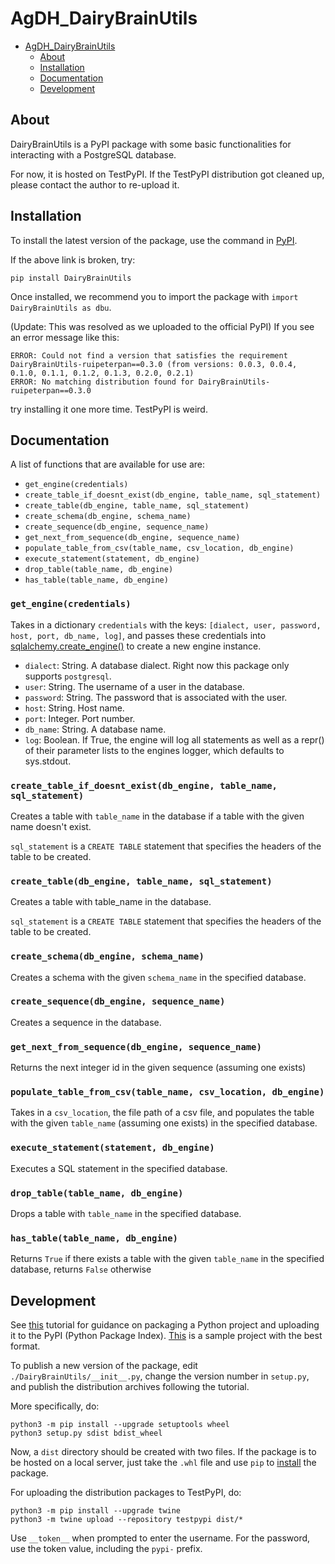# AgDH_DairyBrainUtils

- [AgDH_DairyBrainUtils](#agdh-dairybrainutils)
  * [About](#about)
  * [Installation](#installation)
  * [Documentation](#documentation)
  * [Development](#development)



## About
DairyBrainUtils is a PyPI package with some basic functionalities for interacting with a PostgreSQL database.

For now, it is hosted on TestPyPI. If the TestPyPI distribution got cleaned up, please contact the author to re-upload it.

## Installation
To install the latest version of the package, use the command in [PyPI](https://pypi.org/project/DairyBrainUtils/0.3.2/). 

If the above link is broken, try:

`pip install DairyBrainUtils`

Once installed, we recommend you to import the package with `import DairyBrainUtils as dbu`.

(Update: This was resolved as we uploaded to the official PyPI) If you see an error message like this:

```
ERROR: Could not find a version that satisfies the requirement DairyBrainUtils-ruipeterpan==0.3.0 (from versions: 0.0.3, 0.0.4, 0.1.0, 0.1.1, 0.1.2, 0.1.3, 0.2.0, 0.2.1)
ERROR: No matching distribution found for DairyBrainUtils-ruipeterpan==0.3.0
```

try installing it one more time. TestPyPI is weird.

## Documentation

A list of functions that are available for use are:

* `get_engine(credentials)`
* `create_table_if_doesnt_exist(db_engine, table_name, sql_statement)`
* `create_table(db_engine, table_name, sql_statement)`
* `create_schema(db_engine, schema_name)`
* `create_sequence(db_engine, sequence_name)`
* `get_next_from_sequence(db_engine, sequence_name)`
* `populate_table_from_csv(table_name, csv_location, db_engine)`
* `execute_statement(statement, db_engine)`
* `drop_table(table_name, db_engine)`
* `has_table(table_name, db_engine)`


### `get_engine(credentials)`
Takes in a dictionary `credentials` with the keys: `[dialect, user, password, host, port, db_name, log]`, and passes these
credentials into [sqlalchemy.create_engine()](https://kite.com/python/docs/sqlalchemy.create_engine) to create a new engine instance.
* `dialect`: String. A database dialect. Right now this package only supports `postgresql`.
* `user`: String. The username of a user in the database.
* `password`: String. The password that is associated with the user.
* `host`: String. Host name.
* `port`: Integer. Port number.
* `db_name`: String. A database name.
* `log`: Boolean. If True, the engine will log all statements as well as a repr() of their parameter lists to the engines logger, which defaults to sys.stdout.

### `create_table_if_doesnt_exist(db_engine, table_name, sql_statement)`
Creates a table with `table_name` in the database if a table with the given name doesn't exist.

`sql_statement` is a `CREATE TABLE` statement that specifies the headers of the table to be created.

### `create_table(db_engine, table_name, sql_statement)`

Creates a table with table_name in the database.

`sql_statement` is a `CREATE TABLE` statement that specifies the headers of the table to be created.

### `create_schema(db_engine, schema_name)`

Creates a schema with the given `schema_name` in the specified database.

### `create_sequence(db_engine, sequence_name)`

 Creates a sequence in the database.

### `get_next_from_sequence(db_engine, sequence_name)`

Returns the next integer id in the given sequence (assuming one exists)

### `populate_table_from_csv(table_name, csv_location, db_engine)`

Takes in a `csv_location`, the file path of a csv file, and populates the table with the given `table_name` (assuming one exists) in the specified database.

### `execute_statement(statement, db_engine)`

Executes a SQL statement in the specified database.

### `drop_table(table_name, db_engine)`

Drops a table with `table_name` in the specified database.

### `has_table(table_name, db_engine)`

Returns `True` if there exists a table with the given `table_name` in the specified database, returns `False` otherwise




## Development
See [this](https://packaging.python.org/tutorials/packaging-projects/) tutorial for guidance on packaging a Python project and uploading it to the PyPI (Python Package Index).
[This](https://github.com/pypa/sampleproject) is a sample project with the best format.

To publish a new version of the package, edit `./DairyBrainUtils/__init__.py`, change the version number in `setup.py`, and publish the distribution archives following the tutorial.

More specifically, do:

```
python3 -m pip install --upgrade setuptools wheel
python3 setup.py sdist bdist_wheel
```
Now, a `dist` directory should be created with two files. If the package is to be hosted on a local server, just take the `.whl` file and use `pip` to [install](https://stackoverflow.com/questions/27885397/how-do-i-install-a-python-package-with-a-whl-file) the package. 

For uploading the distribution packages to TestPyPI, do:
```
python3 -m pip install --upgrade twine
python3 -m twine upload --repository testpypi dist/*
```

Use `__token__` when prompted to enter the username. For the password, use the token value, including the `pypi-` prefix.

